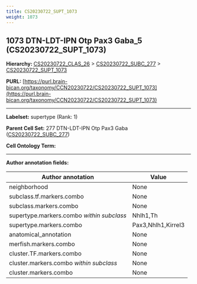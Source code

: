 ```yaml
---
title: CS20230722_SUPT_1073
weight: 1073
---
```

## 1073 DTN-LDT-IPN Otp Pax3 Gaba_5 (CS20230722_SUPT_1073)
<b>Hierarchy: </b>
[CS20230722_CLAS_26](../CS20230722_CLAS_26) >
[CS20230722_SUBC_277](../CS20230722_SUBC_277) >
[CS20230722_SUPT_1073](../CS20230722_SUPT_1073)

**PURL:** [https://purl.brain-bican.org/taxonomy/CCN20230722/CS20230722_SUPT_1073](https://purl.brain-bican.org/taxonomy/CCN20230722/CS20230722_SUPT_1073)

---


**Labelset:** supertype (Rank: 1)

**Parent Cell Set:** 277 DTN-LDT-IPN Otp Pax3 Gaba ([CS20230722_SUBC_277](../CS20230722_SUBC_277))



**Cell Ontology Term:** 

[MARKER GENES.]: #


---

[TRANSFERRED ANNOTATIONS.]: #


[AUTHOR ANNOTATION FIELDS.]: #


**Author annotation fields:**

| Author annotation | Value |
|-------------------|-------|
|neighborhood|None|
|subclass.tf.markers.combo|None|
|subclass.markers.combo|None|
|supertype.markers.combo _within subclass_|Nhlh1,Th|
|supertype.markers.combo|Pax3,Nhlh1,Kirrel3|
|anatomical_annotation|None|
|merfish.markers.combo|None|
|cluster.TF.markers.combo|None|
|cluster.markers.combo _within subclass_|None|
|cluster.markers.combo|None|
